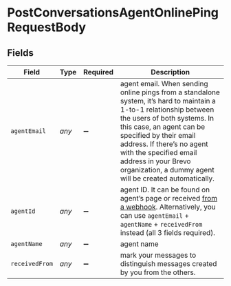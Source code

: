 # PostConversationsAgentOnlinePingRequestBody


## Fields

| Field                                                                                                                                                                                                                                                                                                                                         | Type                                                                                                                                                                                                                                                                                                                                          | Required                                                                                                                                                                                                                                                                                                                                      | Description                                                                                                                                                                                                                                                                                                                                   |
| --------------------------------------------------------------------------------------------------------------------------------------------------------------------------------------------------------------------------------------------------------------------------------------------------------------------------------------------- | --------------------------------------------------------------------------------------------------------------------------------------------------------------------------------------------------------------------------------------------------------------------------------------------------------------------------------------------- | --------------------------------------------------------------------------------------------------------------------------------------------------------------------------------------------------------------------------------------------------------------------------------------------------------------------------------------------- | --------------------------------------------------------------------------------------------------------------------------------------------------------------------------------------------------------------------------------------------------------------------------------------------------------------------------------------------- |
| `agentEmail`                                                                                                                                                                                                                                                                                                                                  | *any*                                                                                                                                                                                                                                                                                                                                         | :heavy_minus_sign:                                                                                                                                                                                                                                                                                                                            | agent email. When sending online pings from a standalone system, it’s hard to maintain a 1-to-1 relationship between the users of both systems. In this case, an agent can be specified by their email address. If there’s no agent with the specified email address in your Brevo organization, a dummy agent will be created automatically. |
| `agentId`                                                                                                                                                                                                                                                                                                                                     | *any*                                                                                                                                                                                                                                                                                                                                         | :heavy_minus_sign:                                                                                                                                                                                                                                                                                                                            | agent ID. It can be found on agent’s page or received <a href="https://developers.brevo.com/docs/conversations-webhooks">from a webhook</a>. Alternatively, you can use `agentEmail` + `agentName` + `receivedFrom` instead (all 3 fields required).                                                                                          |
| `agentName`                                                                                                                                                                                                                                                                                                                                   | *any*                                                                                                                                                                                                                                                                                                                                         | :heavy_minus_sign:                                                                                                                                                                                                                                                                                                                            | agent name                                                                                                                                                                                                                                                                                                                                    |
| `receivedFrom`                                                                                                                                                                                                                                                                                                                                | *any*                                                                                                                                                                                                                                                                                                                                         | :heavy_minus_sign:                                                                                                                                                                                                                                                                                                                            | mark your messages to distinguish messages created by you from the others.                                                                                                                                                                                                                                                                    |